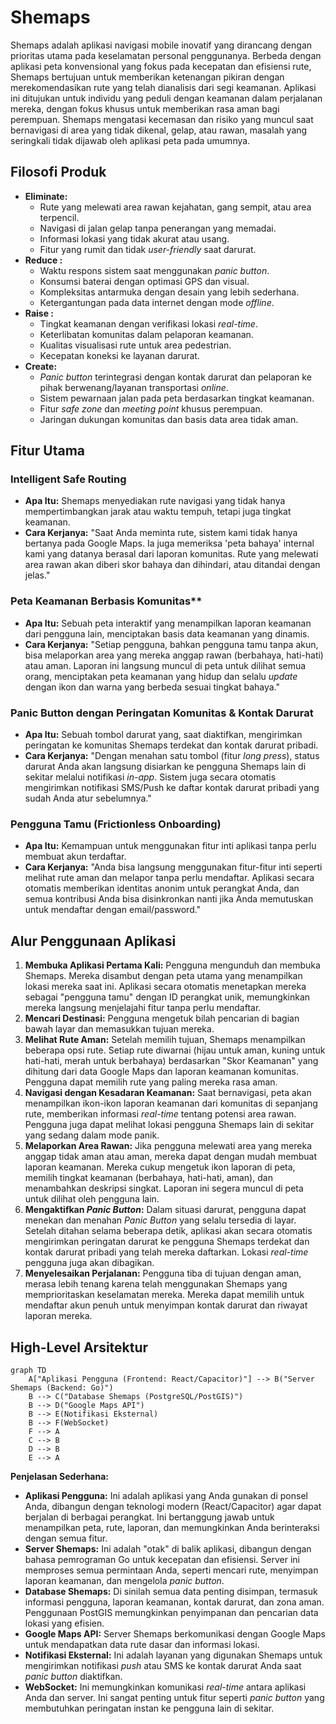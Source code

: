 # Shemaps
Shemaps adalah aplikasi navigasi mobile inovatif yang dirancang dengan prioritas utama pada keselamatan personal penggunanya. Berbeda dengan aplikasi peta konvensional yang fokus pada kecepatan dan efisiensi rute, Shemaps bertujuan untuk memberikan ketenangan pikiran dengan merekomendasikan rute yang telah dianalisis dari segi keamanan. Aplikasi ini ditujukan untuk individu yang peduli dengan keamanan dalam perjalanan mereka, dengan fokus khusus untuk memberikan rasa aman bagi perempuan. Shemaps mengatasi kecemasan dan risiko yang muncul saat bernavigasi di area yang tidak dikenal, gelap, atau rawan, masalah yang seringkali tidak dijawab oleh aplikasi peta pada umumnya.
## Filosofi Produk
- **Eliminate:**
	- Rute yang melewati area rawan kejahatan, gang sempit, atau area terpencil.
	- Navigasi di jalan gelap tanpa penerangan yang memadai.
	- Informasi lokasi yang tidak akurat atau usang.
	- Fitur yang rumit dan tidak _user-friendly_ saat darurat.
- **Reduce :**
	- Waktu respons sistem saat menggunakan _panic button_.
	- Konsumsi baterai dengan optimasi GPS dan visual.
	- Kompleksitas antarmuka dengan desain yang lebih sederhana.
	- Ketergantungan pada data internet dengan mode _offline_.
- **Raise :**
	- Tingkat keamanan dengan verifikasi lokasi _real-time_.
	- Keterlibatan komunitas dalam pelaporan keamanan.
	- Kualitas visualisasi rute untuk area pedestrian.
	- Kecepatan koneksi ke layanan darurat.
- **Create:**
	- _Panic button_ terintegrasi dengan kontak darurat dan pelaporan ke pihak berwenang/layanan transportasi _online_.
	- Sistem pewarnaan jalan pada peta berdasarkan tingkat keamanan.
	- Fitur _safe zone_ dan _meeting point_ khusus perempuan.
	- Jaringan dukungan komunitas dan basis data area tidak aman.

## Fitur Utama
### Intelligent Safe Routing
- **Apa Itu:** Shemaps menyediakan rute navigasi yang tidak hanya mempertimbangkan jarak atau waktu tempuh, tetapi juga tingkat keamanan.
- **Cara Kerjanya:** "Saat Anda meminta rute, sistem kami tidak hanya bertanya pada Google Maps. Ia juga memeriksa 'peta bahaya' internal kami yang datanya berasal dari laporan komunitas. Rute yang melewati area rawan akan diberi skor bahaya dan dihindari, atau ditandai dengan jelas."
### Peta Keamanan Berbasis Komunitas**
- **Apa Itu:** Sebuah peta interaktif yang menampilkan laporan keamanan dari pengguna lain, menciptakan basis data keamanan yang dinamis.
- **Cara Kerjanya:** "Setiap pengguna, bahkan pengguna tamu tanpa akun, bisa melaporkan area yang mereka anggap rawan (berbahaya, hati-hati) atau aman. Laporan ini langsung muncul di peta untuk dilihat semua orang, menciptakan peta keamanan yang hidup dan selalu _update_ dengan ikon dan warna yang berbeda sesuai tingkat bahaya."

### Panic Button dengan Peringatan Komunitas & Kontak Darurat
- **Apa Itu:** Sebuah tombol darurat yang, saat diaktifkan, mengirimkan peringatan ke komunitas Shemaps terdekat dan kontak darurat pribadi.
- **Cara Kerjanya:** "Dengan menahan satu tombol (fitur _long press_), status darurat Anda akan langsung disiarkan ke pengguna Shemaps lain di sekitar melalui notifikasi _in-app_. Sistem juga secara otomatis mengirimkan notifikasi SMS/Push ke daftar kontak darurat pribadi yang sudah Anda atur sebelumnya."

### Pengguna Tamu (Frictionless Onboarding)
- **Apa Itu:** Kemampuan untuk menggunakan fitur inti aplikasi tanpa perlu membuat akun terdaftar.
- **Cara Kerjanya:** "Anda bisa langsung menggunakan fitur-fitur inti seperti melihat rute aman dan melapor tanpa perlu mendaftar. Aplikasi secara otomatis memberikan identitas anonim untuk perangkat Anda, dan semua kontribusi Anda bisa disinkronkan nanti jika Anda memutuskan untuk mendaftar dengan email/password."

## Alur Penggunaan Aplikasi
1. **Membuka Aplikasi Pertama Kali:** Pengguna mengunduh dan membuka Shemaps. Mereka disambut dengan peta utama yang menampilkan lokasi mereka saat ini. Aplikasi secara otomatis menetapkan mereka sebagai "pengguna tamu" dengan ID perangkat unik, memungkinkan mereka langsung menjelajahi fitur tanpa perlu mendaftar.
2. **Mencari Destinasi:** Pengguna mengetuk bilah pencarian di bagian bawah layar dan memasukkan tujuan mereka.
3. **Melihat Rute Aman:** Setelah memilih tujuan, Shemaps menampilkan beberapa opsi rute. Setiap rute diwarnai (hijau untuk aman, kuning untuk hati-hati, merah untuk berbahaya) berdasarkan "Skor Keamanan" yang dihitung dari data Google Maps dan laporan keamanan komunitas. Pengguna dapat memilih rute yang paling mereka rasa aman.
4. **Navigasi dengan Kesadaran Keamanan:** Saat bernavigasi, peta akan menampilkan ikon-ikon laporan keamanan dari komunitas di sepanjang rute, memberikan informasi _real-time_ tentang potensi area rawan. Pengguna juga dapat melihat lokasi pengguna Shemaps lain di sekitar yang sedang dalam mode panik.
5. **Melaporkan Area Rawan:** Jika pengguna melewati area yang mereka anggap tidak aman atau aman, mereka dapat dengan mudah membuat laporan keamanan. Mereka cukup mengetuk ikon laporan di peta, memilih tingkat keamanan (berbahaya, hati-hati, aman), dan menambahkan deskripsi singkat. Laporan ini segera muncul di peta untuk dilihat oleh pengguna lain.
6. **Mengaktifkan _Panic Button_:** Dalam situasi darurat, pengguna dapat menekan dan menahan _Panic Button_ yang selalu tersedia di layar. Setelah ditahan selama beberapa detik, aplikasi akan secara otomatis mengirimkan peringatan darurat ke pengguna Shemaps terdekat dan kontak darurat pribadi yang telah mereka daftarkan. Lokasi _real-time_ pengguna juga akan dibagikan.
7. **Menyelesaikan Perjalanan:** Pengguna tiba di tujuan dengan aman, merasa lebih tenang karena telah menggunakan Shemaps yang memprioritaskan keselamatan mereka. Mereka dapat memilih untuk mendaftar akun penuh untuk menyimpan kontak darurat dan riwayat laporan mereka.

## High-Level Arsitektur
```mermaid
graph TD
    A["Aplikasi Pengguna (Frontend: React/Capacitor)"] --> B("Server Shemaps (Backend: Go)")
    B --> C("Database Shemaps (PostgreSQL/PostGIS)")
    B --> D("Google Maps API")
    B --> E(Notifikasi Eksternal)
    B --> F(WebSocket)
    F --> A
    C --> B
    D --> B
    E --> A
```
**Penjelasan Sederhana:**
- **Aplikasi Pengguna:** Ini adalah aplikasi yang Anda gunakan di ponsel Anda, dibangun dengan teknologi modern (React/Capacitor) agar dapat berjalan di berbagai perangkat. Ini bertanggung jawab untuk menampilkan peta, rute, laporan, dan memungkinkan Anda berinteraksi dengan semua fitur.
- **Server Shemaps:** Ini adalah "otak" di balik aplikasi, dibangun dengan bahasa pemrograman Go untuk kecepatan dan efisiensi. Server ini memproses semua permintaan Anda, seperti mencari rute, menyimpan laporan keamanan, dan mengelola _panic button_.
- **Database Shemaps:** Di sinilah semua data penting disimpan, termasuk informasi pengguna, laporan keamanan, kontak darurat, dan zona aman. Penggunaan PostGIS memungkinkan penyimpanan dan pencarian data lokasi yang efisien.
- **Google Maps API:** Server Shemaps berkomunikasi dengan Google Maps untuk mendapatkan data rute dasar dan informasi lokasi.
- **Notifikasi Eksternal:** Ini adalah layanan yang digunakan Shemaps untuk mengirimkan notifikasi _push_ atau SMS ke kontak darurat Anda saat _panic button_ diaktifkan.
- **WebSocket:** Ini memungkinkan komunikasi _real-time_ antara aplikasi Anda dan server. Ini sangat penting untuk fitur seperti _panic button_ yang membutuhkan peringatan instan ke pengguna lain di sekitar.
